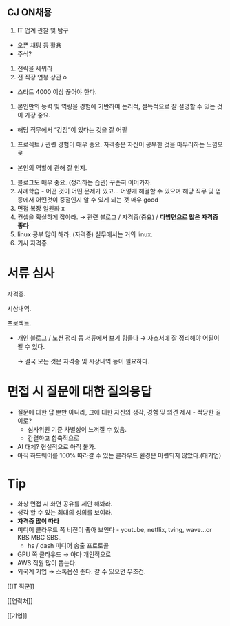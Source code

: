 ## CJ ON채용

1. IT 업계 관찰 및 탐구

- 오픈 채팅 등 활용
- 주식?

1. 전략을 세워라
2. 전 직장 연봉 상관 o

- 스타트 4000 이상 끊어야 한다.

1. 본인만의 능력 및 역량을 경험에 기반하여 논리적, 설득적으로 잘 설명할 수 있는 것이 가장 중요.

- 해당 직무에서 “강점”이 있다는 것을 잘 어필

1. 프로젝트 / 관련 경험이 매우 중요. 자격증은 자신이 공부한 것을 마무리하는 느낌으로

- 본인의 역할에 관해 잘 인지.

1. 블로그도 매우 중요. (정리하는 습관) 꾸준히 이어가자.
2. 사례학습 - 어떤 것이 어떤 문제가 있고… 어떻게 해결할 수 있으며 해당 직무 및 업종에서 어떤것이 중점인지 알 수 있게 되는 것 매우 good
3. 면접 복장 일원화 x
4. 컨셉을 확실하게 잡아라. → 관련 블로그 / 자격증(중요) / **다방면으로 많은 자격증 좋다**
5. linux 공부 많이 해라. (자격증) 실무에서는 거의 linux.
6. 기사 자격증.

# 서류 심사

자격증.

시상내역.

프로젝트.

- 개인 블로그 / 노션 정리 등 서류에서 보기 힘들다 → 자소서에 잘 정리해야 어필이 될 수 있다.
    
    → 결국 모든 것은 자격증 및 시상내역 등이 필요하다.
    

# 면접 시 질문에 대한 질의응답

- 질문에 대한 답 뿐만 아니라, 그에 대한 자신의 생각, 경험 및 의견 제시 - 적당한 길이로?
    - 심사위원 기준 차별성이 느껴질 수 있음.
    - 간결하고 함축적으로
- AI 대체? 현실적으로 아직 불가.
- 아직 하드웨어를 100% 따라갈 수 있는 클라우드 환경은 마련되지 않았다.(대기업)

# Tip

- 화상 면접 시 화면 공유를 제안 해봐라.
- 생각 할 수 있는 최대의 성의를 보여라.
- **자격증 많이 따라**
- 미디어 클라우드 쪽 비전이 좋아 보인다 - youtube, netflix, tving, wave…or KBS MBC SBS..
    - hs / dash 미디어 송출 프로토콜
- GPU 쪽 클라우드 → 아마 개인적으로
- AWS 직원 많이 뽑는다.
- 외국계 기업 → 스톡옵션 준다. 갈 수 있으면 무조건.

[[IT 직군]]

[[연락처]]

  

  

  

  

[[기업]]